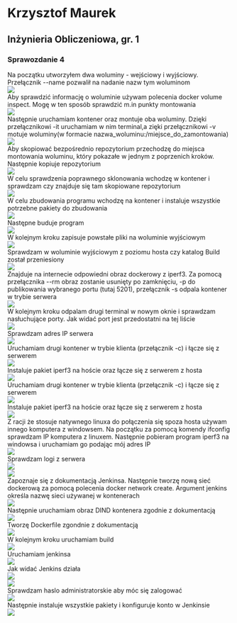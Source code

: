 # Krzysztof Maurek #
## Inżynieria Obliczeniowa, gr. 1 ##
### Sprawozdanie 4 ###
Na początku utworzyłem dwa woluminy - wejściowy i wyjściowy. Przełącznik --name pozwalił na nadanie nazw tym woluminom  
![](docker_volume.png)  
Aby sprawdzić informację o woluminie używam polecenia docker volume inspect. Mogę w ten sposób sprawdzić m.in punkty montowania  
![](docker_inspect.png)  
Następnie uruchamiam kontener oraz montuje oba woluminy. Dzięki przełącznikowi -it uruchamiam w nim terminal,a zięki przełącznikowi -v motuje woluminy(w formacie nazwa_woluminu:/miejsce_do_zamontowania)  
![](volume_run.png)  
Aby skopiować bezpośrednio repozytorium przechodzę do miejsca montowania woluminu, który pokazałe w jednym z poprzenich kroków. Następnie kopiuje repozytorium  
![](clone_wejsciowy.png)  
W celu sprawdzenia poprawnego sklonowania wchodzę w kontener i sprawdzam czy znajduje się tam skopiowane repozytorium  
![](docker_wejscie.png)  
W celu zbudowania programu wchodzę na kontener i instaluje wszystkie potrzebne pakiety do zbudowania  
![](pakiety.png)  
Następne buduje program  
![](build.png)  
W kolejnym kroku zapisuje powstałe pliki na woluminie wyjściowym  
![](kopiowanie.png)  
Sprawdzam w woluminie wyjściowym z poziomu hosta czy katalog Build został przeniesiony  
![](wyjscie_kopia.png)  
Znajduje na internecie odpowiedni obraz dockerowy z iperf3. Za pomocą przełącznika --rm obraz zostanie usunięty po zamknięciu, -p do publikowania wybranego portu (tutaj 5201), przełącznik -s odpala kontener w trybie serwera  
![](iperf3.png)  
W kolejnym kroku odpalam drugi terminal w nowym oknie i sprawdzam nasłuchujące porty. Jak widać port jest przedostatni na tej liście  
![](podsluchiwanie.png)  
Sprawdzam adres IP serwera  
![](IP.png)  
Uruchamiam drugi kontener w trybie klienta (przełącznik -c) i łącze się z serwerem  
![](klient.png)  
Instaluje pakiet iperf3 na hoście oraz łącze się z serwerem z hosta  
![](iperf_host.png)  
Uruchamiam drugi kontener w trybie klienta (przełącznik -c) i łącze się z serwerem  
![](klient.png)  
Instaluje pakiet iperf3 na hoście oraz łącze się z serwerem z hosta  
![](iperf_host.png)  
Z racji że stosuje natywnego linuxa do połączenia się spoza hosta używam innego komputera z windowsem. Na początku za pomocą komendy ifconfig sprawdzam IP komputera z linuxem. Następnie pobieram program iperf3 na windowsa i uruchamiam go podając mój adres IP  
![](spoza_hosta.png)  
Sprawdzam logi z serwera  
![](logi1.png)  
![](logi2.png)  
Zapoznaje się z dokumentacją Jenkinsa. Następnie tworzę nową sieć dockerową za pomocą polecenia docker network create. Argument jenkins określa nazwę sieci używanej w kontenerach  
![](jenkins.png)  
Następnie uruchamiam obraz DIND kontenera zgodnie z dokumentacją  
![](jenkins_run.png)  
Tworzę Dockerfile zgondnie z dokumentacją  
![](dockerfile.png)  
W kolejnym kroku uruchamiam build  
![](build_jenkins.png)  
Uruchamiam jenkinsa  
![](jenkins_run3.png)  
Jak widać Jenkins działa  
![](unlock.png)  
![](jenkinsfree.png)  
Sprawdzam haslo administratorskie aby móc się zalogować  
![](hasło.png)  
Następnie instaluje wszystkie pakiety i konfiguruje konto w Jenkinsie  
![](logowanie.png)  
